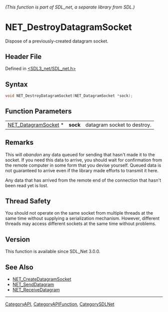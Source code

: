 ###### (This function is part of SDL_net, a separate library from SDL.)
# NET_DestroyDatagramSocket

Dispose of a previously-created datagram socket.

## Header File

Defined in [<SDL3_net/SDL_net.h>](https://github.com/libsdl-org/SDL_net/blob/main/include/SDL3_net/SDL_net.h)

## Syntax

```c
void NET_DestroyDatagramSocket(NET_DatagramSocket *sock);
```

## Function Parameters

|                                            |          |                             |
| ------------------------------------------ | -------- | --------------------------- |
| [NET_DatagramSocket](NET_DatagramSocket) * | **sock** | datagram socket to destroy. |

## Remarks

This will _abandon_ any data queued for sending that hasn't made it to the
socket. If you need this data to arrive, you should wait for confirmation
from the remote computer in some form that you devise yourself. Queued data
is not guaranteed to arrive even if the library made efforts to transmit it
here.

Any data that has arrived from the remote end of the connection that hasn't
been read yet is lost.

## Thread Safety

You should not operate on the same socket from multiple threads at the same
time without supplying a serialization mechanism. However, different
threads may access different sockets at the same time without problems.

## Version

This function is available since SDL_Net 3.0.0.

## See Also

- [NET_CreateDatagramSocket](NET_CreateDatagramSocket)
- [NET_SendDatagram](NET_SendDatagram)
- [NET_ReceiveDatagram](NET_ReceiveDatagram)

----
[CategoryAPI](CategoryAPI), [CategoryAPIFunction](CategoryAPIFunction), [CategorySDLNet](CategorySDLNet)

